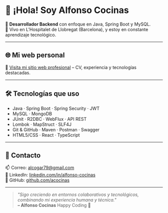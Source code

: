 # 👋 ¡Hola! Soy Alfonso Cocinas

🎯 **Desarrollador Backend** con enfoque en Java, Spring Boot y MySQL.  
📍 Vivo en L’Hospitalet de Llobregat (Barcelona), y estoy en constante aprendizaje tecnológico.

---

## 🌐 Mi web personal

🔗 [Visita mi sitio web profesional](https://acocinas.github.io) – CV, experiencia y tecnologías destacadas.

---

## 🛠️ Tecnologías que uso

- Java · Spring Boot · Spring Security · JWT
- MySQL · MongoDB  
- JUnit · R2DBC · WebFlux · API REST
- Lombok · MapStruct · SLF4J
- Git & GitHub · Maven · Postman · Swagger
- HTML5/CSS · React · TypeScript


---

## 🤝 Contacto

📫 Correo: [alcogar79@gmail.com](mailto:alcogar79@gmail.com)  
🔗 LinkedIn: [linkedin.com/in/alfonso-cocinas](https://linkedin.com/in/alfonso-cocinas)  
🐙 GitHub: [github.com/acocinas](https://github.com/acocinas)

---

> _"Sigo creciendo en entornos colaborativos y tecnológicos, combinando mi experiencia humana y técnica."_  
> **– Alfonso Cocinas**
> Happy Coding 🚀
